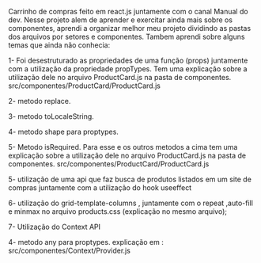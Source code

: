Carrinho de compras feito em react.js juntamente com o canal Manual do dev.
Nesse projeto alem de aprender e exercitar ainda mais sobre os componentes, aprendi a organizar melhor meu projeto dividindo as pastas dos arquivos por setores e componentes. Tambem aprendi sobre alguns temas que ainda não conhecia:

1- Foi desestruturado as propriedades de uma função (props) juntamente com a utilização da propriedade propTypes. 
Tem uma explicação sobre a utilização dele no arquivo ProductCard.js na pasta de componentes.
src/componentes/ProductCard/ProductCard.js

2- metodo replace. 

3- metodo toLocaleString. 

4- metodo shape para proptypes. 

5- Metodo isRequired. Para esse e os outros metodos a cima tem uma explicação sobre a utilização dele no arquivo ProductCard.js na pasta de componentes.
src/componentes/ProductCard/ProductCard.js

5- utilização de uma api que faz busca de produtos listados em um site de compras juntamente com a utilização do hook useeffect

6- utilização do grid-template-columns , juntamente com o repeat ,auto-fill e minmax no arquivo products.css (explicação no mesmo arquivo);

7- Utilização do Context API

4- metodo any para proptypes. explicação em : src/componentes/Context/Provider.js
